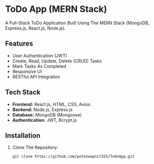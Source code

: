 # ToDo App (MERN Stack)

A Full-Stack ToDo Application Built Using The MERN Stack (MongoDB, Express.js, React.js, Node.js).

## Features

- User Authentication (JWT)
- Create, Read, Update, Delete (CRUD) Tasks
- Mark Tasks As Completed
- Responsive UI
- RESTful API Integration

## Tech Stack

- **Frontend:** React.js, HTML, CSS, Axios
- **Backend:** Node.js, Express.js
- **Database:** MongoDB (Mongoose)
- **Authentication:** JWT, Bcrypt.js

## Installation

1. Clone The Repository:
   ```bash
   git clone https://github.com/poteswapnil555/TodoApp.git
   ```
